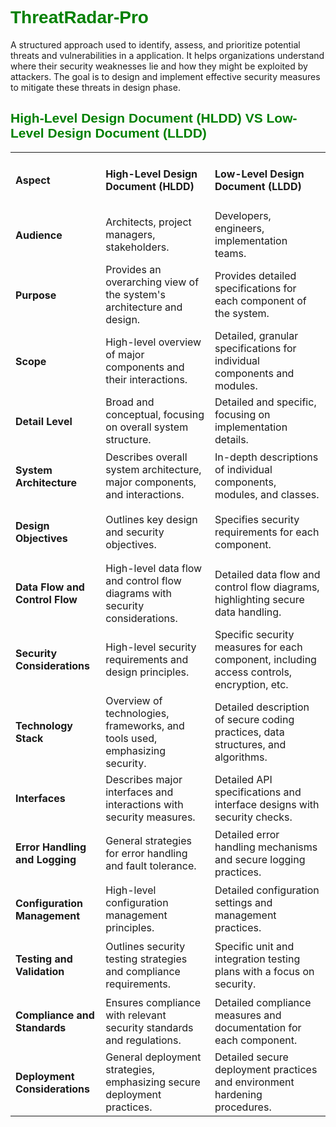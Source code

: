 <h1 align="left"><font face="Arial"><span style="color:green">ThreatRadar-Pro</span></font></h1>
A structured approach used to identify, assess, and prioritize potential threats and vulnerabilities in a application. It helps organizations understand where their security weaknesses lie and how they might be exploited by attackers. The goal is to design and implement effective security measures to mitigate these threats in design phase.



<h2 align="left"><font face="Arial"><span style="color:green">High-Level Design Document (HLDD) VS Low-Level Design Document (LLDD)</span></font></h2>

<table>
	<tr>
		<td><h4>Aspect</h4></td>
		<td><h4>High-Level Design Document (HLDD)</h4></td>
		<td><h4>Low-Level Design Document (LLDD)</h4></td>
	</tr>
	<tr>
		<td><h4>Audience</h4></td>
		<td>Architects, project managers, stakeholders.</td>
		<td>Developers, engineers, implementation teams.</td>
	</tr>
	<tr>
		<td><h4>Purpose</h4></td>
		<td>Provides an overarching view of the system's architecture and design.</td>
		<td>Provides detailed specifications for each component of the system.</td>
	</tr>
	<tr>
		<td><h4>Scope</h4></td>
		<td>High-level overview of major components and their interactions.</td>
		<td>Detailed, granular specifications for individual components and modules.</td>
	</tr>
	<tr>
		<td><h4>Detail Level</h4></td>
		<td>Broad and conceptual, focusing on overall system structure.</td>
		<td>Detailed and specific, focusing on implementation details.</td>
	</tr>
	<tr>
		<td><h4>System Architecture	</h4></td>
		<td>Describes overall system architecture, major components, and interactions.</td>
		<td>In-depth descriptions of individual components, modules, and classes.</td>
	</tr>
	<tr>
		<td><h4>Design Objectives</h4></td>
		<td>Outlines key design and security objectives.</td>
		<td>Specifies security requirements for each component.</td>
	</tr>
	<tr>
		<td><h4>Data Flow and Control Flow</h4></td>
		<td>High-level data flow and control flow diagrams with security considerations.</td>
		<td>Detailed data flow and control flow diagrams, highlighting secure data handling.</td>
	</tr>
	<tr>
		<td><h4>Security Considerations</h4></td>
		<td>High-level security requirements and design principles.</td>
		<td>Specific security measures for each component, including access controls, encryption, etc.</td>
	</tr>
	<tr>
		<td><h4>Technology Stack</h4></td>
		<td>Overview of technologies, frameworks, and tools used, emphasizing security.	</td>
		<td>Detailed description of secure coding practices, data structures, and algorithms.</td>
	</tr>
	<tr>
		<td><h4>Interfaces</h4></td>
		<td>Describes major interfaces and interactions with security measures.	</td>
		<td>Detailed API specifications and interface designs with security checks.</td>
	</tr>
	<tr>
		<td><h4>Error Handling and Logging</h4></td>
		<td>General strategies for error handling and fault tolerance.</td>
		<td>Detailed error handling mechanisms and secure logging practices.</td>
	</tr>
	<tr>
		<td><h4>Configuration Management</h4></td>
		<td>High-level configuration management principles.</td>
		<td>Detailed configuration settings and management practices.</td>
	</tr>
	<tr>
		<td><h4>Testing and Validation</h4></td>
		<td>Outlines security testing strategies and compliance requirements.</td>
		<td>Specific unit and integration testing plans with a focus on security.</td>
	</tr>
	<tr>
		<td><h4>Compliance and Standards</h4></td>
		<td>Ensures compliance with relevant security standards and regulations.</td>
		<td>Detailed compliance measures and documentation for each component.</td>
	</tr>
	<tr>
		<td><h4>Deployment Considerations</h4></td>
		<td>General deployment strategies, emphasizing secure deployment practices.</td>
		<td>Detailed secure deployment practices and environment hardening procedures.</td>
	</tr>

</table>
